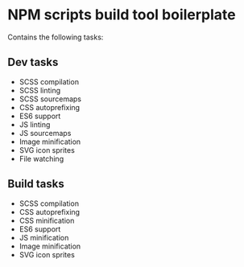 # NPM scripts build tool boilerplate

Contains the following tasks:

## Dev tasks

* SCSS compilation
* SCSS linting
* SCSS sourcemaps
* CSS autoprefixing
* ES6 support
* JS linting
* JS sourcemaps
* Image minification
* SVG icon sprites
* File watching

## Build tasks

* SCSS compilation
* CSS autoprefixing
* CSS minification
* ES6 support
* JS minification
* Image minification
* SVG icon sprites
